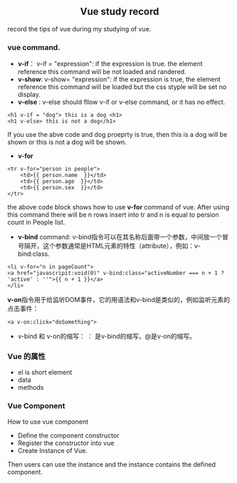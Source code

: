 ## <center> Vue study record
record the tips of vue during my studying of vue.

### vue command.
*  **v-if**： v-if = "expression": if the expression is true. the element reference this command will be not loaded and randered.
* **v-show**: v-show= "expression": if the expression is true, the element reference this command will be loaded but the css styple will be set no display.
* **v-else** : v-else should fllow v-if or v-else command, or it has no effect.
~~~
<h1 v-if = "dog"> this is a dog <h1>
<h1 v-else> this is not a dog</h1>
~~~
If you use the abve code and dog proeprty is true, then this is a dog will be shown or this is not a dog will be shown.

* **v-for**
~~~
<tr v-for="person in people">
	<td>{{ person.name  }}</td>
	<td>{{ person.age  }}</td>
   	<td>{{ person.sex  }}</td>
</tr>
~~~
the above code block shows how to use **v-for** command of vue. After using this command there will be n rows insert into tr and n is equal to persion count in People list.

* **v-bind** command: v-bind指令可以在其名称后面带一个参数，中间放一个冒号隔开，这个参数通常是HTML元素的特性（attribute），例如：v-bind:class. 
~~~
<li v-for="n in pageCount">
<a href="javascripit:void(0)" v-bind:class="activeNumber === n + 1 ? 'active' : ''">{{ n + 1 }}</a>
</li>
~~~
**v-on**指令用于给监听DOM事件，它的用语法和v-bind是类似的，例如监听<a>元素的点击事件：
~~~
<a v-on:click="doSomething">
~~~
* v-bind 和 v-on的缩写： ： 是v-bind的缩写，@是v-on的缩写。

### Vue 的属性
* el is short element
* data
* methods

### Vue Component
How to use vue component
* Define the component constructor
* Register the constructor into vue
* Create Instance of Vue.

Then users can use the instance and the instance contains the defined component.

